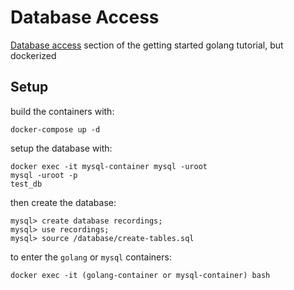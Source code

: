 # Database Access

[Database access](https://go.dev/doc/tutorial/database-access) section of the getting started golang tutorial, but dockerized

## Setup

build the containers with:
```
docker-compose up -d
```

setup the database with:
```
docker exec -it mysql-container mysql -uroot
mysql -uroot -p
test_db
```
then create the database:
```
mysql> create database recordings;
mysql> use recordings;
mysql> source /database/create-tables.sql
```

to enter the `golang` or `mysql` containers:
```
docker exec -it (golang-container or mysql-container) bash
```